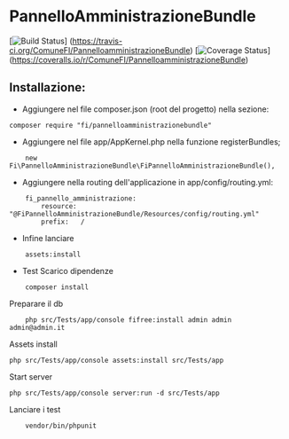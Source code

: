 PannelloAmministrazioneBundle
=============
[![Build Status](https://travis-ci.org/ComuneFI/PannelloamministrazioneBundle.svg?branch=master)]
(https://travis-ci.org/ComuneFI/PannelloamministrazioneBundle) [![Coverage Status](https://img.shields.io/coveralls/ComuneFI/PannelloamministrazioneBundle.svg)] 
(https://coveralls.io/r/ComuneFI/PannelloamministrazioneBundle)

Installazione:
-------------

- Aggiungere nel file composer.json (root del progetto) nella sezione:
```
composer require "fi/pannelloamministrazionebundle"
```
- Aggiungere nel file app/AppKernel.php nella funzione registerBundles;
```
    new Fi\PannelloAmministrazioneBundle\FiPannelloAmministrazioneBundle(),
```
- Aggiungere nella routing dell'applicazione in app/config/routing.yml:
```
    fi_pannello_amministrazione:
        resource: "@FiPannelloAmministrazioneBundle/Resources/config/routing.yml"
        prefix:   /
```
- Infine lanciare 
```
    assets:install
```

- Test
Scarico dipendenze
```
    composer install
```
Preparare il db
```
    php src/Tests/app/console fifree:install admin admin admin@admin.it
```
Assets install
```
php src/Tests/app/console assets:install src/Tests/app
```
Start server
```
php src/Tests/app/console server:run -d src/Tests/app
```
Lanciare i test
```
    vendor/bin/phpunit
```



